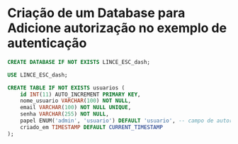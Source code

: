 # Criação de um Database para Adicione autorização no exemplo de autenticação
```SQL
CREATE DATABASE IF NOT EXISTS LINCE_ESC_dash;

USE LINCE_ESC_dash;

CREATE TABLE IF NOT EXISTS usuarios (
    id INT(11) AUTO_INCREMENT PRIMARY KEY,
    nome_usuario VARCHAR(100) NOT NULL,
    email VARCHAR(100) NOT NULL UNIQUE,
    senha VARCHAR(255) NOT NULL,
    papel ENUM('admin', 'usuario') DEFAULT 'usuario', -- campo de autorização
    criado_em TIMESTAMP DEFAULT CURRENT_TIMESTAMP
);
```